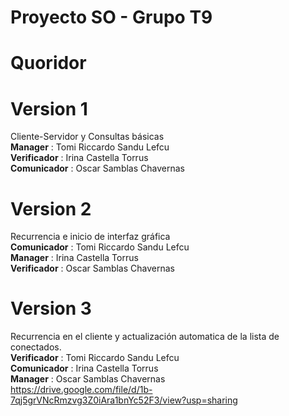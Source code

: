 # Proyecto SO - Grupo T9
# Quoridor
# Version 1
Cliente-Servidor y Consultas básicas  
  **Manager** : Tomi Riccardo Sandu Lefcu  
  **Verificador** : Irina Castella Torrus  
  **Comunicador** : Oscar Samblas Chavernas  
# Version 2
Recurrencia e inicio de interfaz gráfica  
  **Comunicador** : Tomi Riccardo Sandu Lefcu  
  **Manager** : Irina Castella Torrus  
  **Verificador** : Oscar Samblas Chavernas  
# Version 3
Recurrencia en el cliente y actualización automatica de la lista de conectados.  
  **Verificador** : Tomi Riccardo Sandu Lefcu  
  **Comunicador** : Irina Castella Torrus  
  **Manager** : Oscar Samblas Chavernas  
  https://drive.google.com/file/d/1b-7qj5grVNcRmzvg3Z0iAra1bnYc52F3/view?usp=sharing
